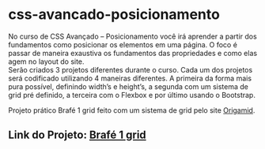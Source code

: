 # css-avancado-posicionamento
No curso de CSS Avançado – Posicionamento você irá aprender a partir dos fundamentos como posicionar os elementos em uma página. 
O foco é passar de maneira exaustiva os fundamentos das propriedades e como elas agem no layout do site.  
Serão criados 3 projetos diferentes durante o curso. Cada um dos projetos será codificado utilizando 4 maneiras diferentes.
A primeira da forma mais pura possível, definindo width’s e height’s, a segunda com um sistema de grid pré definido, 
a terceira com o Flexbox e por último usando o Bootstrap.

Projeto prático Brafé 1 grid feito com um sistema de grid pelo site [Origamid](https://www.origamid.com/curso/css-avancado-posicionamento).

## Link do Projeto: [Brafé 1 grid](https://marcelo-rafael.github.io/brafe-1-grid/)

